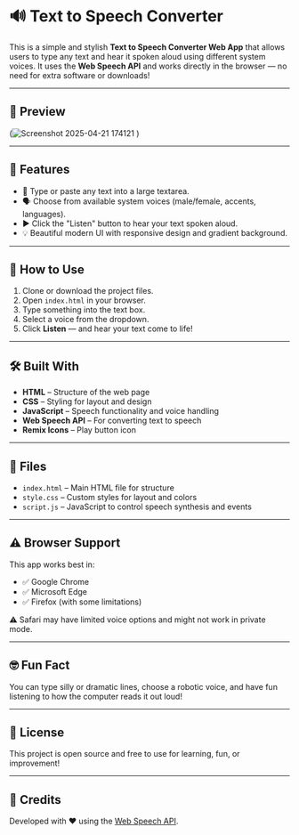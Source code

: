 # 🔊 Text to Speech Converter

This is a simple and stylish **Text to Speech Converter Web App** that allows users to type any text and hear it spoken aloud using different system voices. It uses the **Web Speech API** and works directly in the browser — no need for extra software or downloads!

---

## 📸 Preview
(![Screenshot 2025-04-21 174121](https://github.com/user-attachments/assets/8d49197a-e1cf-4d51-b85b-956ace83eaed)
)

---

## 🧠 Features

- 📝 Type or paste any text into a large textarea.
- 🗣 Choose from available system voices (male/female, accents, languages).
- ▶️ Click the "Listen" button to hear your text spoken aloud.
- 💡 Beautiful modern UI with responsive design and gradient background.

---

## 🚀 How to Use

1. Clone or download the project files.
2. Open `index.html` in your browser.
3. Type something into the text box.
4. Select a voice from the dropdown.
5. Click **Listen** — and hear your text come to life!

---

## 🛠️ Built With

- **HTML** – Structure of the web page
- **CSS** – Styling for layout and design
- **JavaScript** – Speech functionality and voice handling
- **Web Speech API** – For converting text to speech
- **Remix Icons** – Play button icon

---

## 📁 Files

- `index.html` – Main HTML file for structure
- `style.css` – Custom styles for layout and colors
- `script.js` – JavaScript to control speech synthesis and events

---

## ⚠️ Browser Support

This app works best in:
- ✅ Google Chrome
- ✅ Microsoft Edge
- ✅ Firefox (with some limitations)

⚠️ Safari may have limited voice options and might not work in private mode.

---

## 🤓 Fun Fact

You can type silly or dramatic lines, choose a robotic voice, and have fun listening to how the computer reads it out loud!

---

## 📄 License

This project is open source and free to use for learning, fun, or improvement!

---

## 🙌 Credits

Developed with ❤️ using the [Web Speech API](https://developer.mozilla.org/en-US/docs/Web/API/Web_Speech_API).

